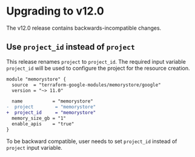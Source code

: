 # Upgrading to v12.0

The v12.0 release contains backwards-incompatible changes.

## Use `project_id` instead of `project`

This release renames `project` to `project_id`. The required input variable `project_id` will be used to configure the project for the resource creation.


```diff
module "memorystore" {
  source  = "terraform-google-modules/memorystore/google"
  version = "~> 11.0"

  name           = "memorystore"
-  project        = "memorystore"
+  project_id     = "memorystore"
  memory_size_gb = "1"
  enable_apis    = "true"
}
```

To be backward compatible, user needs to set `project_id` instead of `project` input variable.
